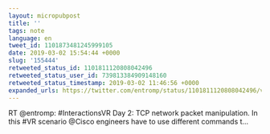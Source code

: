 ```yaml
---
layout: micropubpost
title: ''
tags: note
language: en
tweet_id: 1101873481245999105
date: 2019-03-02 15:54:44 +0000
slug: '155444'
retweeted_status_id: 1101811120808042496
retweeted_status_user_id: 739813384909148160
retweeted_status_timestamp: 2019-03-02 11:46:56 +0000
expanded_urls: https://twitter.com/entromp/status/1101811120808042496/video/1
---
```

RT @entromp: #InteractionsVR Day 2: TCP network packet manipulation. In this #VR scenario @Cisco engineers have to use different commands t…
